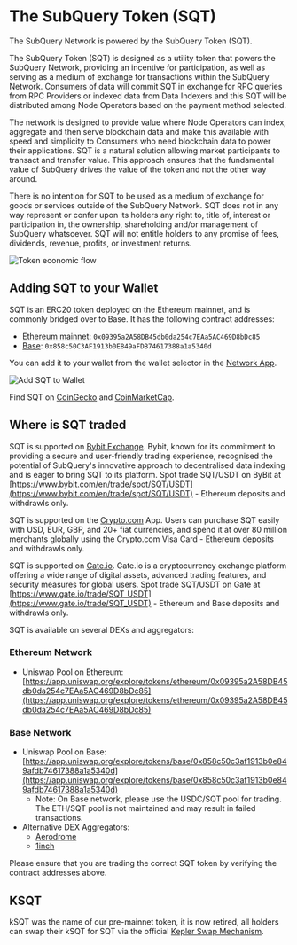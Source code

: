 # The SubQuery Token (SQT)

The SubQuery Network is powered by the SubQuery Token (SQT).

The SubQuery Token (SQT) is designed as a utility token that powers the SubQuery Network, providing an incentive for participation, as well as serving as a medium of exchange for transactions within the SubQuery Network. Consumers of data will commit SQT in exchange for RPC queries from RPC Providers or indexed data from Data Indexers and this SQT will be distributed among Node Operators based on the payment method selected.

The network is designed to provide value where Node Operators can index, aggregate and then serve blockchain data and make this available with speed and simplicity to Consumers who need blockchain data to power their applications. SQT is a natural solution allowing market participants to transact and transfer value. This approach ensures that the fundamental value of SubQuery drives the value of the token and not the other way around.

There is no intention for SQT to be used as a medium of exchange for goods or services outside of the SubQuery Network. SQT does not in any way represent or confer upon its holders any right to, title of, interest or participation in, the ownership, shareholding and/or management of SubQuery whatsoever. SQT will not entitle holders to any promise of fees, dividends, revenue, profits, or investment returns.

![Token economic flow](/assets/img/network/token_economy.png)

## Adding SQT to your Wallet

SQT is an ERC20 token deployed on the Ethereum mainnet, and is commonly bridged over to Base. It has the following contract addresses:

- [Ethereum mainnet](https://etherscan.io/token/0x09395a2A58DB45db0da254c7EAa5AC469D8bDc85): `0x09395a2A58DB45db0da254c7EAa5AC469D8bDc85`
- [Base](https://basescan.org/token/0x858c50C3AF1913b0E849aFDB74617388a1a5340d): `0x858c50C3AF1913b0E849aFDB74617388a1a5340d`

You can add it to your wallet from the wallet selector in the [Network App](https://app.subquery.network/explorer).

![Add SQT to Wallet](/assets/img/network/kSQT_add_wallet.png)

Find SQT on [CoinGecko](https://www.coingecko.com/en/coins/subquery-network) and [CoinMarketCap](https://coinmarketcap.com/currencies/subquery-network/).

## Where is SQT traded

SQT is supported on [Bybit Exchange](https://www.bybit.com/). Bybit, known for its commitment to providing a secure and user-friendly trading experience, recognised the potential of SubQuery's innovative approach to decentralised data indexing and is eager to bring SQT to its platform. Spot trade SQT/USDT on ByBit at [https://www.bybit.com/en/trade/spot/SQT/USDT](https://www.bybit.com/en/trade/spot/SQT/USDT) - Ethereum deposits and withdrawls only.

SQT is supported on the [Crypto.com](https://crypto.com/price/subquery-network) App. Users can purchase SQT easily with USD, EUR, GBP, and 20+ fiat currencies, and spend it at over 80 million merchants globally using the Crypto.com Visa Card - Ethereum deposits and withdrawls only.

SQT is supported on [Gate.io](https://www.gate.io). Gate.io is a cryptocurrency exchange platform offering a wide range of digital assets, advanced trading features, and security measures for global users. Spot trade SQT/USDT on Gate at [https://www.gate.io/trade/SQT_USDT](https://www.gate.io/trade/SQT_USDT) - Ethereum and Base deposits and withdrawls only.

SQT is available on several DEXs and aggregators:

### Ethereum Network
- Uniswap Pool on Ethereum: [https://app.uniswap.org/explore/tokens/ethereum/0x09395a2A58DB45db0da254c7EAa5AC469D8bDc85](https://app.uniswap.org/explore/tokens/ethereum/0x09395a2A58DB45db0da254c7EAa5AC469D8bDc85)

### Base Network
- Uniswap Pool on Base: [https://app.uniswap.org/explore/tokens/base/0x858c50c3af1913b0e849afdb74617388a1a5340d](https://app.uniswap.org/explore/tokens/base/0x858c50c3af1913b0e849afdb74617388a1a5340d)
  - Note: On Base network, please use the USDC/SQT pool for trading. The ETH/SQT pool is not maintained and may result in failed transactions.
- Alternative DEX Aggregators:
  - [Aerodrome](https://aerodrome.finance/swap)
  - [1inch](https://app.1inch.io/swap)

Please ensure that you are trading the correct SQT token by verifying the contract addresses above.

## KSQT

kSQT was the name of our pre-mainnet token, it is now retired, all holders can swap their kSQT for SQT via the official [Kepler Swap Mechanism](./swap.md).
